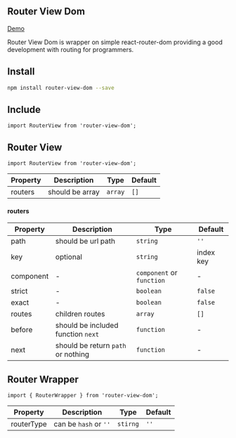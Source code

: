 ## Router View Dom ##
[Demo](https://vlad88vlad.github.io/routers-view/)


Router View Dom is wrapper on simple react-router-dom providing a good 
development with routing for programmers.
## Install ##
``` bash
npm install router-view-dom --save
```
## Include ##
```
import RouterView from 'router-view-dom';
```

## Router View ##
```
import RouterView from 'router-view-dom';
```

Property      | Description   |Type          | Default       |
------------- | ------------- |------------- | ------------- |
routers    |should be array | ``` array ```    | ``` [] ```|

#### routers ####

Property      | Description   |Type          | Default       |
------------- | ------------- |------------- | ------------- |
path    |should be url path | ``` string ```    | ``` '' ```|
key     |optional   | ``` string ```    | index key|
component     |  - | ``` component ``` or ``` function```    |- |
strict     |  - | ```boolean```    |```false``` |
exact     |  - | ```boolean```    |```false``` |
routes     | children routes  | ```array```    |```[]``` |
before     | should be included function ```next```  | ```function```    |- |
next     | should be return  ```path``` or nothing  | ```function```    |- |

## Router Wrapper ##
```
import { RouterWrapper } from 'router-view-dom';
```

Property      | Description   |Type          | Default       |
------------- | ------------- |------------- | ------------- |
routerType    | can be  ``` hash ```  or  ``` '' ``` | ``` stirng ```    | ``` '' ```|




